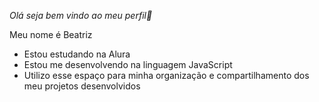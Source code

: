 
*Olá seja bem vindo ao meu perfil💜*

Meu nome é Beatriz

* Estou estudando na Alura
* Estou me desenvolvendo na linguagem JavaScript
* Utilizo esse espaço para minha organização e compartilhamento dos meu projetos desenvolvidos

